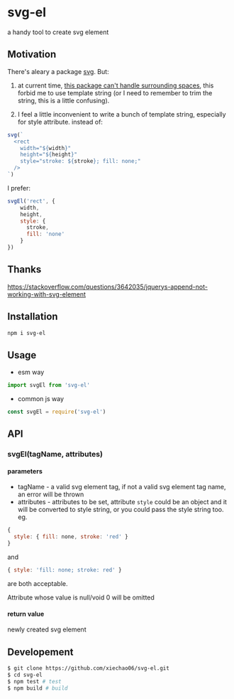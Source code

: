 # svg-el
a handy tool to create svg element

## Motivation

There's aleary a package [svg](https://www.npmjs.com/package/svg). But:

1. at current time, [this package can't handle surrounding spaces](https://github.com/npm-dom/svg/issues/2), this forbid me to use template string (or I need to remember to trim the string, this is a little confusing).

2. I feel a little inconvenient to write a bunch of template string, especially for style attribute. instead of:

```javascript
svg(`
  <rect
    width="${width}"
    height="${height}"
    style="stroke: ${stroke}; fill: none;"
  />
`)
```

I prefer:

```javascript
svgEl('rect', {
    width,
    height,
    style: {
      stroke,
      fill: 'none'
    }
})
```

## Thanks

https://stackoverflow.com/questions/3642035/jquerys-append-not-working-with-svg-element

## Installation

```bash
npm i svg-el
```

## Usage

* esm way

```javascript
import svgEl from 'svg-el'
```

* common js way

```javascript
const svgEl = require('svg-el')
```

## API

### svgEl(tagName, attributes)

#### parameters

* tagName - a valid svg element tag, if not a valid svg element tag name, an error will be thrown
* attributes - attributes to be set, attribute `style` could be an object and it will be converted to style string, or you could pass the style string too. eg.
```javascript
{
  style: { fill: none, stroke: 'red' }
}
```
and
```javascript
{ style: 'fill: none; stroke: red' }
```
are both acceptable.

Attribute whose value is null/void 0 will be omitted

#### return value

newly created svg element

## Developement

```bash
$ git clone https://github.com/xiechao06/svg-el.git
$ cd svg-el
$ npm test # test
$ npm build # build
```
